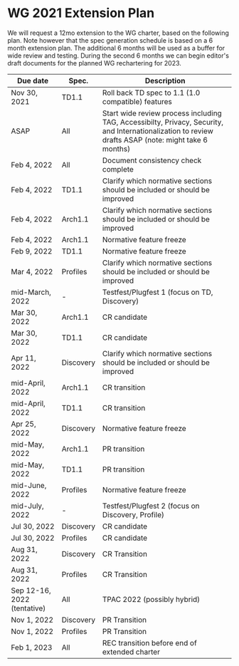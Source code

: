 # WG 2021 Extension Plan
We will request a 12mo extension to the WG charter, based on the following plan.
Note however that the spec generation schedule is based on a 6 month extension plan.
The additional 6 months will be used as a buffer for wide review and testing.
During the second 6 months we can begin editor's draft documents for the planned WG rechartering for 2023.

| Due date | Spec. | Description |
| --- | --- | --- |
| Nov 30, 2021 | TD1.1 | Roll back TD spec to 1.1 (1.0 compatible) features |
| ASAP | All | Start wide review process including TAG, Accessibilty, Privacy, Security, and Internationalization to review drafts ASAP (note: might take 6 months) |
| Feb 4, 2022 | All | Document consistency check complete |
| Feb 4, 2022 | TD1.1 | Clarify which normative sections should be included or should be improved |
| Feb 4, 2022 | Arch1.1 | Clarify which normative sections should be included or should be improved |
| Feb 4, 2022 | Arch1.1 | Normative feature freeze |
| Feb 9, 2022 | TD1.1 | Normative feature freeze |
| Mar 4, 2022 | Profiles | Clarify which normative sections should be included or should be improved |
| mid-March, 2022 | - | Testfest/Plugfest 1 (focus on TD, Discovery) |
| Mar 30, 2022 | Arch1.1 | CR candidate |
| Mar 30, 2022 | TD1.1 | CR candidate |
| Apr 11, 2022 | Discovery | Clarify which normative sections should be included or should be improved |
| mid-April, 2022 | Arch1.1 | CR transition |
| mid-April, 2022 | TD1.1 | CR transition |
| Apr 25, 2022 | Discovery | Normative feature freeze |
| mid-May, 2022 | Arch1.1 | PR transition  |
| mid-May, 2022 | TD1.1 | PR transition |
| mid-June, 2022 | Profiles | Normative feature freeze |
| mid-July, 2022 | - | Testfest/Plugfest 2 (focus on Discovery, Profile) |
| Jul 30, 2022 | Discovery | CR candidate |
| Jul 30, 2022 | Profiles | CR candidate |
| Aug 31, 2022 | Discovery | CR Transition |
| Aug 31, 2022 | Profiles | CR Transition |
| Sep 12-16, 2022 (tentative)| All | TPAC 2022 (possibly hybrid) |
| Nov 1, 2022 | Discovery | PR Transition |
| Nov 1, 2022 | Profiles | PR Transition |
| Feb 1, 2023 | All | REC transition before end of extended charter |

